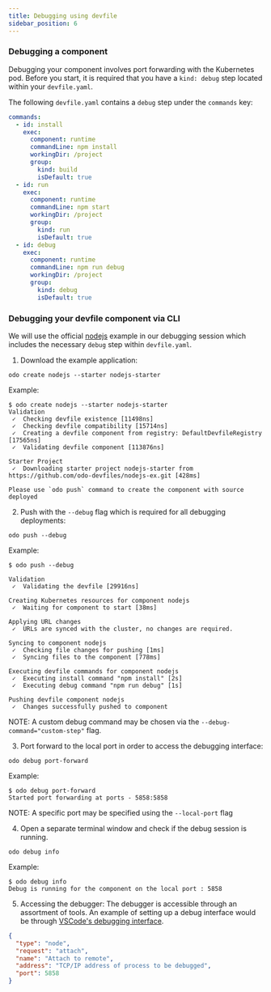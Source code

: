 ```yaml
---
title: Debugging using devfile
sidebar_position: 6
---
```

### Debugging a component

Debugging your component involves port forwarding with the Kubernetes pod. Before you start, it is required that you have a `kind: debug` step located within your `devfile.yaml`.

The following `devfile.yaml` contains a `debug` step under the `commands` key:

```yaml
commands:
  - id: install
    exec:
      component: runtime
      commandLine: npm install
      workingDir: /project
      group:
        kind: build
        isDefault: true
  - id: run
    exec:
      component: runtime
      commandLine: npm start
      workingDir: /project
      group:
        kind: run
        isDefault: true
  - id: debug
    exec:
      component: runtime
      commandLine: npm run debug
      workingDir: /project
      group:
        kind: debug
        isDefault: true
```

### Debugging your devfile component via CLI

We will use the official [nodejs](https://github.com/odo-devfiles/registry/tree/master/devfiles/nodejs) example in our debugging session which includes the necessary `debug` step within `devfile.yaml`.

1. Download the example application:
  ```shell
  odo create nodejs --starter nodejs-starter
  ```
  Example:
  ```shell
  $ odo create nodejs --starter nodejs-starter
  Validation
   ✓  Checking devfile existence [11498ns]
   ✓  Checking devfile compatibility [15714ns]
   ✓  Creating a devfile component from registry: DefaultDevfileRegistry [17565ns]
   ✓  Validating devfile component [113876ns]
  
  Starter Project
   ✓  Downloading starter project nodejs-starter from https://github.com/odo-devfiles/nodejs-ex.git [428ms]
  
  Please use `odo push` command to create the component with source deployed
  ```

2. Push with the `--debug` flag which is required for all debugging deployments:
  ```shell
  odo push --debug
  ```
  Example:
  ```shell
  $ odo push --debug
  
  Validation
   ✓  Validating the devfile [29916ns]
  
  Creating Kubernetes resources for component nodejs
   ✓  Waiting for component to start [38ms]
  
  Applying URL changes
   ✓  URLs are synced with the cluster, no changes are required.
  
  Syncing to component nodejs
   ✓  Checking file changes for pushing [1ms]
   ✓  Syncing files to the component [778ms]
  
  Executing devfile commands for component nodejs
   ✓  Executing install command "npm install" [2s]
   ✓  Executing debug command "npm run debug" [1s]
  
  Pushing devfile component nodejs
   ✓  Changes successfully pushed to component
  
  ```
  NOTE: A custom debug command may be chosen via the `--debug-command="custom-step"` flag.

3. Port forward to the local port in order to access the debugging interface:
  ```shell
  odo debug port-forward
  ```
  Example:
  ```shell
  $ odo debug port-forward
  Started port forwarding at ports - 5858:5858
  ```

  NOTE: A specific port may be specified using the `--local-port` flag

4. Open a separate terminal window and check if the debug session is running.
  ```shell
  odo debug info
  ```
  
  Example:
  ```shell
  $ odo debug info
  Debug is running for the component on the local port : 5858
  ```

5. Accessing the debugger:
   The debugger is accessible through an assortment of tools. An example of setting up a debug interface would be through [VSCode's debugging interface](https://code.visualstudio.com/docs/nodejs/nodejs-debugging#_remote-debugging).

  ```json
  {
    "type": "node",
    "request": "attach",
    "name": "Attach to remote",
    "address": "TCP/IP address of process to be debugged",
    "port": 5858
  }
  ```